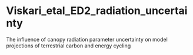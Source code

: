 # Viskari_etal_ED2_radiation_uncertainty
The influence of canopy radiation parameter uncertainty on model projections of terrestrial carbon and energy cycling
